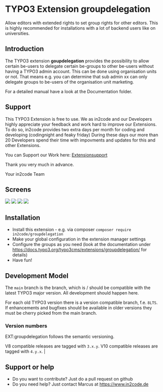 # TYPO3 Extension groupdelegation

Allow editors with extended rights to set group rights for other editors.
This is highly recommended for installations with a lot of backend users like on universities.

## Introduction

The TYPO3 extension **goupdelegation** provides the possibility to allow certain be-users to delegate
certain be-groups to other be-users without having a TYPO3 admin account.
This can be done using organisation units or not.
That means e.g. you can determine that sub admin xx can only delegate groups to be-users of the organisation
unit marketing.

For a detailed manual have a look at the Documentation folder.

## Support
This TYPO3 Extension is free to use. We as in2code and our Developers highly appreciate your feedback and work hard to improve our Extensions. 
To do so, in2code provides two extra days per month for coding and developing (codingnight and feaky friday) During these days our more than 20 Developers spend their time with impovments and updates for this and other Extensions.

You can Support our Work here: [Extensionsupport](https://www.in2code.de/extensionsupport)

Thank you very much in advance.

Your in2code Team

## Screens

<img src="https://docs.typo3.org/typo3cms/extensions/groupdelegation/_images/subadmin_menu.png" />
<img src="https://docs.typo3.org/typo3cms/extensions/groupdelegation/_images/subadmin_edit-user.png" />
<img src="https://docs.typo3.org/typo3cms/extensions/groupdelegation/_images/create_ou.png" />
<img src="https://docs.typo3.org/typo3cms/extensions/groupdelegation/_images/subadmin_group.png" />

## Installation

* Install this extension - e.g. via composer `composer require in2code/groupdelegation`
* Make your global configuration in the extension manager settings
* Configure the groups as you need (look at the documentation under https://docs.typo3.org/typo3cms/extensions/groupdelegation/ for details)
* Have fun!

## Development Model

The `main` branch is the branch, which is / should be compatible with the latest TYPO3 major version. All development
should happen here.

For each old TYPO3 version there is a version compatible branch, f.e. `8LTS`. If enhancements and bugfixes should
be available in older versions they must be cherry picked from the main branch.

### Version numbers

EXT:groupdelegation follows the semantic versioning.

V8 compatible releases are tagged with `3.x.y`. V10 compatible releases are tagged with `4.y.x`.                                   |

## Support or help

* Do you want to contribute? Just do a pull request on github
* Do you need help? Just contact Marcus at https://www.in2code.de
